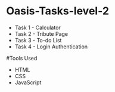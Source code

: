 # Oasis-Tasks-level-2
<ul>
  <li>Task 1 - Calculator</li>
  <li>Task 2 - Tribute Page</li>
  <li>Task 3 - To-do List</li>
  <li>Task 4 - Login Authentication</li>
</ul>
#Tools Used
<ul>
  <li>HTML</li>
  <li>CSS</li>
  <li>JavaScript</li>
</ul>
